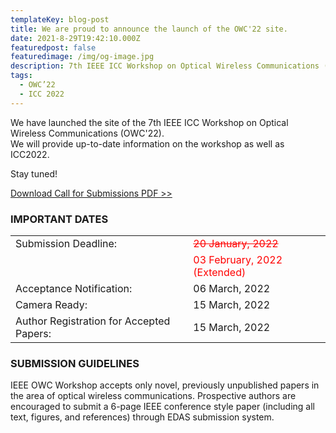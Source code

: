 ```yaml
---
templateKey: blog-post
title: We are proud to announce the launch of the OWC'22 site.
date: 2021-8-29T19:42:10.000Z
featuredpost: false
featuredimage: /img/og-image.jpg
description: 7th IEEE ICC Workshop on Optical Wireless Communications (OWC’22)
tags:
  - OWC’22
  - ICC 2022
---
```

We have launched the site of the 7th IEEE ICC Workshop on Optical Wireless Communications (OWC'22).  
We will provide up-to-date information on the workshop as well as ICC2022.

Stay tuned!

[Download Call for Submissions PDF >>](../../img/icc2022ws_OWC_CFP_extendedDeadline.pdf)

### IMPORTANT DATES

| | |
|--|--|
|Submission Deadline: | <span style="color: red; "><s>20 January, 2022</s></span> |
|| <span style="color: red; ">03 February, 2022 (Extended)</span> |
|Acceptance Notification: | 06 March, 2022 |
|Camera Ready: | 15 March, 2022 |   
|Author Registration for Accepted Papers: | 15 March, 2022 |



### SUBMISSION GUIDELINES

IEEE OWC Workshop accepts only novel, previously unpublished papers in the area of optical wireless communications. 
Prospective authors are encouraged to submit a 6-page IEEE conference style paper (including all text, figures, and references) through EDAS submission system.



